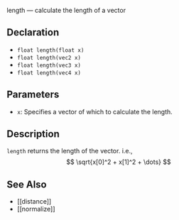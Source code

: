 length — calculate the length of a vector
## Declaration
- ``float length(float x)``
- ``float length(vec2 x)``
- ``float length(vec3 x)``
- ``float length(vec4 x)``
## Parameters
- ``x``:  Specifies a vector of which to calculate the length.
## Description
`length` returns the length of the vector. i.e., 
$$
\sqrt{x[0]^2 + x[1]^2 + \dots}
$$
## See Also
- [[distance]]
- [[normalize]]